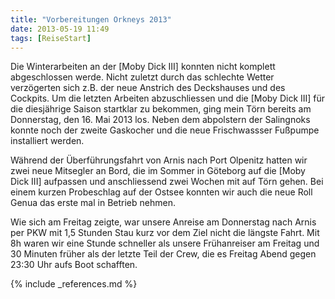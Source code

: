 ```yaml
---
title: "Vorbereitungen Orkneys 2013"
date: 2013-05-19 11:49
tags: [ReiseStart]
---
```

Die Winterarbeiten an der [Moby Dick III] konnten nicht komplett abgeschlossen werde. Nicht zuletzt durch das schlechte Wetter verzögerten sich z.B. der neue Anstrich des Deckshauses und des Cockpits.
Um die letzten Arbeiten abzuschliessen und die [Moby Dick III] für die diesjährige Saison startklar zu bekommen, ging mein Törn bereits am Donnerstag, den 16. Mai 2013 los. Neben dem abpolstern der Salingnoks konnte noch der zweite Gaskocher und die neue Frischwassser Fußpumpe installiert werden.

<!--more-->

Während der Überführungsfahrt von Arnis nach Port Olpenitz hatten wir zwei neue Mitsegler an Bord, die im Sommer in Göteborg auf die [Moby Dick III] aufpassen und anschliessend zwei Wochen mit auf Törn gehen. Bei einem kurzen Probeschlag auf der Ostsee konnten wir auch die neue Roll Genua das erste mal in Betrieb nehmen.

Wie sich am Freitag zeigte, war unsere Anreise am Donnerstag nach Arnis per PKW mit 1,5 Stunden Stau kurz vor dem Ziel nicht die längste Fahrt. Mit 8h waren wir eine Stunde schneller als unsere Frühanreiser am Freitag und 30 Minuten früher als der letzte Teil der Crew, die es Freitag Abend gegen 23:30 Uhr aufs Boot schafften.

{% include _references.md %}
